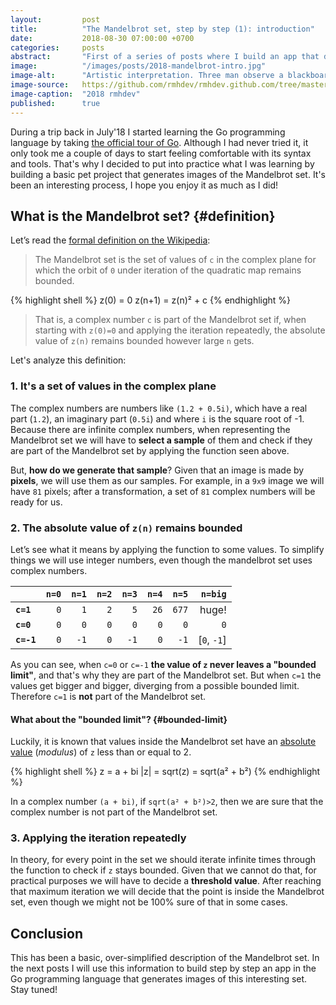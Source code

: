 ```yaml
---
layout:         post
title:          "The Mandelbrot set, step by step (1): introduction"
date:           2018-08-30 07:00:00 +0700
categories:     posts
abstract:       "First of a series of posts where I build an app that displays the Mandelbrot set, using the Go programming language"
image:          "/images/posts/2018-mandelbrot-intro.jpg"
image-alt:      "Artistic interpretation. Three man observe a blackboard filled with a zoomed and colorized representation if the Mandelbrot set, while a woman writes in a notebook."
image-source:   https://github.com/rmhdev/rmhdev.github.com/tree/master/misc/illustrations/2018-mandelbrot-intro
image-caption:  "2018 rmhdev"
published:      true
---
```


During a trip back in July'18 I started learning the Go programming language by taking 
[the official tour of Go][a-tour-of-go]. Although I had never tried it, it only took me a couple of days to
start feeling comfortable with its syntax and tools. That's why I decided to put into practice what I was 
learning by building a basic pet project that generates images of the Mandelbrot set. 
It's been an interesting process, I hope you enjoy it as much as I did!


## What is the Mandelbrot set? {#definition}

Let’s read the [formal definition on the Wikipedia][wikipedia-mandelbrot]:

> The Mandelbrot set is the set of values of `c` in the complex plane for which the orbit of `0` under iteration 
> of the quadratic map remains bounded. 

{% highlight shell %}
z(0)   = 0
z(n+1) = z(n)² + c
{% endhighlight %}

> That is, a complex number `c` is part of the Mandelbrot set if, when starting with `z(0)=0` 
> and applying the iteration repeatedly, the absolute value of `z(n)` remains bounded however large `n` gets.

Let's analyze this definition: 

### 1. It's a set of values in the complex plane

The complex numbers are numbers like `(1.2 + 0.5i)`, which have a real part (`1.2`), an imaginary part (`0.5i`) 
and where `i` is the square root of -1. 
Because there are infinite complex numbers, when representing the Mandelbrot set we will have to 
**select a sample** of them and check if they are part of the Mandelbrot set by applying the function seen above. 

But, **how do we generate that sample**? Given that an image is made by **pixels**, we will use them as our samples. 
For example, in a `9x9` image we will have `81` pixels; after a transformation, 
a set of `81` complex numbers will be ready for us.

### 2. The absolute value of `z(n)` remains bounded

Let’s see what it means by applying the function to some values. 
To simplify things we will use integer numbers, even though the mandelbrot set uses complex numbers.

|            | `n=0` | `n=1`  | `n=2` | `n=3` | `n=4` | `n=5` | `n=big`     |
| ---------- | -----:| ------:| -----:| -----:| -----:| -----:| -----------:|
| **`c=1`**  | `0`   | `1`    | `2`   | `5`   | `26`  | `677` | huge!       |
| **`c=0`**  | `0`   | `0`    | `0`   | `0`   | `0`   | `0`   | `0`         |
| **`c=-1`** | `0`   | `-1`   | `0`   | `-1`  | `0`   | `-1`  | [`0`, `-1`] |

As you can see, when `c=0` or `c=-1` **the value of `z` never leaves a "bounded limit"**, 
and that's why they are part of the Mandelbrot set. But when `c=1` the values get bigger and bigger, 
diverging from a possible bounded limit. Therefore `c=1` is **not** part of the Mandelbrot set.

#### What about the "bounded limit"? {#bounded-limit} 

Luckily, it is known that values inside the Mandelbrot set have 
an [absolute value][absolute-value] (*modulus*) of `z` less than or equal to 2.

{% highlight shell %}
z = a + bi
|z| = sqrt(z) = sqrt(a² + b²) 
{% endhighlight %}

In a complex number `(a + bi)`, if `sqrt(a² + b²)>2`, then we are sure that the complex number is not part of the Mandelbrot set.

### 3. Applying the iteration repeatedly

In theory, for every point in the set we should iterate infinite times through the function to check 
if `z` stays bounded. Given that we cannot do that, for practical purposes we will have to decide a 
**threshold value**. After reaching that maximum iteration we will decide that the point is inside 
the Mandelbrot set, even though we might not be 100% sure of that in some cases.

## Conclusion

This has been a basic, over-simplified description of the Mandelbrot set. In the next posts I will use
this information to build step by step an app in the Go programming language that generates images of 
this interesting set. Stay tuned!


[a-tour-of-go]: https://tour.golang.org/list 
[wikipedia-mandelbrot]: https://en.wikipedia.org/wiki/Mandelbrot_set
[mandelbrot-image-bw]: /images/mandelbrot/mandelbrot-wikipedia-bw.png
[absolute-value]: https://en.wikipedia.org/wiki/Absolute_value#Complex_numbers
